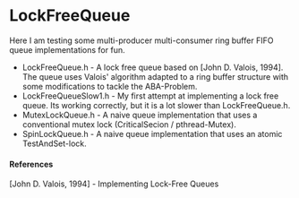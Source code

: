 LockFreeQueue
=============

Here I am testing some multi-producer multi-consumer ring buffer FIFO queue implementations for fun.

* LockFreeQueue.h - A lock free queue based on [John D. Valois, 1994]. The queue uses Valois' algorithm adapted to a ring buffer structure with some modifications to tackle the ABA-Problem.
* LockFreeQueueSlow1.h - My first attempt at implementing a lock free queue. Its working correctly, but it is a lot slower than LockFreeQueue.h.
* MutexLockQueue.h - A naive queue implementation that uses a conventional mutex lock (CriticalSecion / pthread-Mutex).
* SpinLockQueue.h - A naive queue implementation that uses an atomic TestAndSet-lock.

#### References

[John D. Valois, 1994] - Implementing Lock-Free Queues
